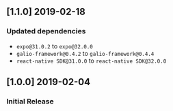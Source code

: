 ## [1.1.0] 2019-02-18
### Updated dependencies
- `expo@31.0.2` to `expo@32.0.0`
- `galio-framework@0.4.2` to `galio-framework@0.4.4`
- `react-native SDK@31.0.0` to `react-native SDK@32.0.0`

## [1.0.0] 2019-02-04
### Initial Release
